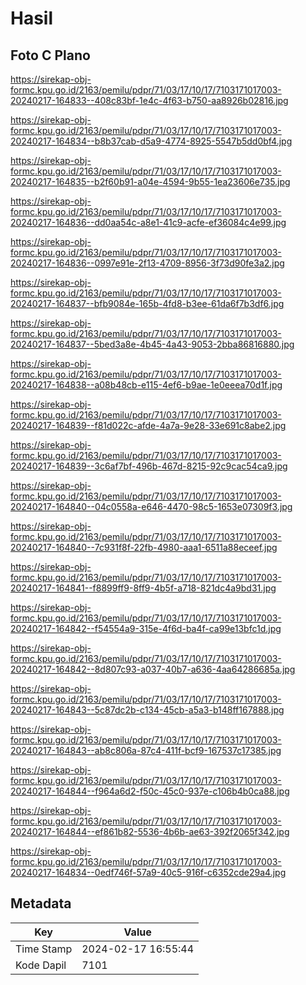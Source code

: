 # Hasil

## Foto C Plano

https://sirekap-obj-formc.kpu.go.id/2163/pemilu/pdpr/71/03/17/10/17/7103171017003-20240217-164833--408c83bf-1e4c-4f63-b750-aa8926b02816.jpg

https://sirekap-obj-formc.kpu.go.id/2163/pemilu/pdpr/71/03/17/10/17/7103171017003-20240217-164834--b8b37cab-d5a9-4774-8925-5547b5dd0bf4.jpg

https://sirekap-obj-formc.kpu.go.id/2163/pemilu/pdpr/71/03/17/10/17/7103171017003-20240217-164835--b2f60b91-a04e-4594-9b55-1ea23606e735.jpg

https://sirekap-obj-formc.kpu.go.id/2163/pemilu/pdpr/71/03/17/10/17/7103171017003-20240217-164836--dd0aa54c-a8e1-41c9-acfe-ef36084c4e99.jpg

https://sirekap-obj-formc.kpu.go.id/2163/pemilu/pdpr/71/03/17/10/17/7103171017003-20240217-164836--0997e91e-2f13-4709-8956-3f73d90fe3a2.jpg

https://sirekap-obj-formc.kpu.go.id/2163/pemilu/pdpr/71/03/17/10/17/7103171017003-20240217-164837--bfb9084e-165b-4fd8-b3ee-61da6f7b3df6.jpg

https://sirekap-obj-formc.kpu.go.id/2163/pemilu/pdpr/71/03/17/10/17/7103171017003-20240217-164837--5bed3a8e-4b45-4a43-9053-2bba86816880.jpg

https://sirekap-obj-formc.kpu.go.id/2163/pemilu/pdpr/71/03/17/10/17/7103171017003-20240217-164838--a08b48cb-e115-4ef6-b9ae-1e0eeea70d1f.jpg

https://sirekap-obj-formc.kpu.go.id/2163/pemilu/pdpr/71/03/17/10/17/7103171017003-20240217-164839--f81d022c-afde-4a7a-9e28-33e691c8abe2.jpg

https://sirekap-obj-formc.kpu.go.id/2163/pemilu/pdpr/71/03/17/10/17/7103171017003-20240217-164839--3c6af7bf-496b-467d-8215-92c9cac54ca9.jpg

https://sirekap-obj-formc.kpu.go.id/2163/pemilu/pdpr/71/03/17/10/17/7103171017003-20240217-164840--04c0558a-e646-4470-98c5-1653e07309f3.jpg

https://sirekap-obj-formc.kpu.go.id/2163/pemilu/pdpr/71/03/17/10/17/7103171017003-20240217-164840--7c931f8f-22fb-4980-aaa1-6511a88eceef.jpg

https://sirekap-obj-formc.kpu.go.id/2163/pemilu/pdpr/71/03/17/10/17/7103171017003-20240217-164841--f8899ff9-8ff9-4b5f-a718-821dc4a9bd31.jpg

https://sirekap-obj-formc.kpu.go.id/2163/pemilu/pdpr/71/03/17/10/17/7103171017003-20240217-164842--f54554a9-315e-4f6d-ba4f-ca99e13bfc1d.jpg

https://sirekap-obj-formc.kpu.go.id/2163/pemilu/pdpr/71/03/17/10/17/7103171017003-20240217-164842--8d807c93-a037-40b7-a636-4aa64286685a.jpg

https://sirekap-obj-formc.kpu.go.id/2163/pemilu/pdpr/71/03/17/10/17/7103171017003-20240217-164843--5c87dc2b-c134-45cb-a5a3-b148ff167888.jpg

https://sirekap-obj-formc.kpu.go.id/2163/pemilu/pdpr/71/03/17/10/17/7103171017003-20240217-164843--ab8c806a-87c4-411f-bcf9-167537c17385.jpg

https://sirekap-obj-formc.kpu.go.id/2163/pemilu/pdpr/71/03/17/10/17/7103171017003-20240217-164844--f964a6d2-f50c-45c0-937e-c106b4b0ca88.jpg

https://sirekap-obj-formc.kpu.go.id/2163/pemilu/pdpr/71/03/17/10/17/7103171017003-20240217-164844--ef861b82-5536-4b6b-ae63-392f2065f342.jpg

https://sirekap-obj-formc.kpu.go.id/2163/pemilu/pdpr/71/03/17/10/17/7103171017003-20240217-164834--0edf746f-57a9-40c5-916f-c6352cde29a4.jpg


## Metadata

| Key        | Value               |
| ---------- | ------------------- |
| Time Stamp | 2024-02-17 16:55:44 |
| Kode Dapil | 7101                |



